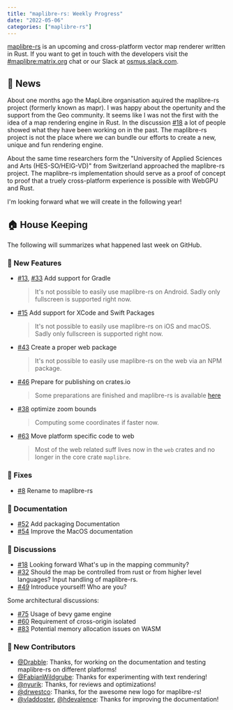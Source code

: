 ```yaml
---
title: "maplibre-rs: Weekly Progress"
date: "2022-05-06"
categories: ["maplibre-rs"]
---
```


[maplibre-rs](https://github.com/maplibre/maplibre-rs) is an upcoming and cross-platform vector map renderer written in Rust. If you want to get in touch with the developers visit the [#maplibre:matrix.org](https://matrix.to/#/#mapr:matrix.org) chat or our Slack at [osmus.slack.com](https://osmus.slack.com/).

## 📰 News

About one months ago the MapLibre organisation aquired the maplibre-rs project (formerly known as mapr). I was happy about the opertunity and the support from the Geo community. It seems like I was not the first with the idea of a map rendering engine in Rust. In the discussion [#18](https://github.com/maplibre/maplibre-rs/discussions/18) a lot of people showed what they have been working on in the past.
The maplibre-rs project is not the place where we can bundle our efforts to create a new, unique and fun rendering engine.

About the same time researchers form the "University of Applied Sciences and Arts (HES-SO/HEIG-VD)" from Switzerland approached the maplibre-rs project. The maplibre-rs implementation should serve as a proof of concept to proof that a truely cross-platform experience is possible with WebGPU and Rust.

I'm looking forward what we will create in the following year!

## 🏠 House Keeping

The following will summarizes what happened last week on GitHub.

### 🎁 New Features

- [#13](https://github.com/maplibre/maplibre-rs/pull/13), [#33](https://github.com/maplibre/maplibre-rs/pull/33) Add support for Gradle
  > It's not possible to easily use maplibre-rs on Android. Sadly only fullscreen is supported right now.
- [#15](https://github.com/maplibre/maplibre-rs/pull/15) Add support for XCode and Swift Packages
  > It's not possible to easily use maplibre-rs on iOS and macOS. Sadly only fullscreen is supported right now.
- [#43](https://github.com/maplibre/maplibre-rs/pull/43) Create a proper web package
  > It's not possible to easily use maplibre-rs on the web via an NPM package.
- [#46](https://github.com/maplibre/maplibre-rs/pull/46) Prepare for publishing on crates.io
  > Some preparations are finished and maplibre-rs is available [here](https://crates.io/crates/maplibre)
- [#38](https://github.com/maplibre/maplibre-rs/pull/38) optimize zoom bounds
  > Computing some coordinates if faster now.
- [#63](https://github.com/maplibre/maplibre-rs/pull/63) Move platform specific code to web
  > Most of the web related suff lives now in the `web` crates and no longer in the core crate `maplibre`.

### 🔧 Fixes

- [#8](https://github.com/maplibre/maplibre-rs/pull/8) Rename to maplibre-rs

### 📄 Documentation

- [#52](https://github.com/maplibre/maplibre-rs/pull/52) Add packaging Documentation
- [#54](https://github.com/maplibre/maplibre-rs/pull/54) Improve the MacOS documentation

### 🧵 Discussions

- [#18](https://github.com/maplibre/maplibre-rs/discussions/18) Looking forward
  What's up in the mapping community?
- [#32](https://github.com/maplibre/maplibre-rs/discussions/32) Should the map be controlled from rust or from higher level languages?
  Input handling of maplibre-rs.
- [#49](https://github.com/maplibre/maplibre-rs/discussions/49) Introduce yourself!
  Who are you?

Some architectural discussions:

- [#75](https://github.com/maplibre/maplibre-rs/discussions/75) Usage of bevy game engine
- [#60](https://github.com/maplibre/maplibre-rs/discussions/60) Requirement of cross-origin isolated
- [#83](https://github.com/maplibre/maplibre-rs/discussions/83) Potential memory allocation issues on WASM

### 👋 New Contributors

- [@Drabble](https://github.com/Drabble): Thanks, for working on the documentation and testing maplibre-rs on different platforms!
- [@FabianWildgrube](https://github.com/FabianWildgrube): Thanks for experimenting with text rendering!
- [@nyurik](https://github.com/nyurik): Thanks, for reviews and optimizations!
- [@drwestco](https://github.com/drwestco): Thanks, for the awesome new logo for maplibre-rs!
- [@vladdoster](https://github.com/vladdoster), [@hdevalence](https://github.com/hdevalence): Thanks for improving the documentation!
